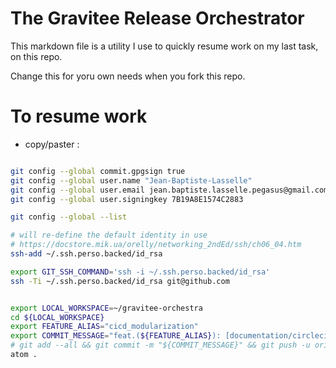 # The Gravitee Release Orchestrator

This markdown file is a utility I use to quickly resume work on my last task, on this repo.

Change this for yoru own needs when you fork this repo.

# To resume work

* copy/paster :

```bash

git config --global commit.gpgsign true
git config --global user.name "Jean-Baptiste-Lasselle"
git config --global user.email jean.baptiste.lasselle.pegasus@gmail.com
git config --global user.signingkey 7B19A8E1574C2883

git config --global --list

# will re-define the default identity in use
# https://docstore.mik.ua/orelly/networking_2ndEd/ssh/ch06_04.htm
ssh-add ~/.ssh.perso.backed/id_rsa

export GIT_SSH_COMMAND='ssh -i ~/.ssh.perso.backed/id_rsa'
ssh -Ti ~/.ssh.perso.backed/id_rsa git@github.com


export LOCAL_WORKSPACE=~/gravitee-orchestra
cd ${LOCAL_WORKSPACE}
export FEATURE_ALIAS="cicd_modularization"
export COMMIT_MESSAGE="feat.(${FEATURE_ALIAS}): [documentation/circleci-orbs/orbinoid/orb] contains a much better orb starter, added orbinoid integration tests feature, orbinoid orb publishing process now also git flow releases the orb source code,  working on https://github.com/gravitee-io/release/issues/145"
# git add --all && git commit -m "${COMMIT_MESSAGE}" && git push -u origin HEAD
atom .

```
